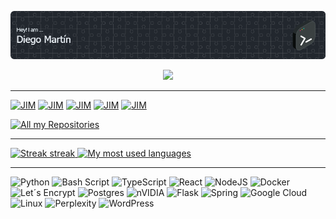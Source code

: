 ![Header](./github-header-image.png)

<!-- https://github.com/DenverCoder1/readme-typing-svg -->
<p align="center">
  <a href="#"><img src="https://readme-typing-svg.herokuapp.com/?lines=IT%20INTEGRATION%20SPECIALIST;DEVELOPER;&font=sans-serif&center=true&width=350&height=45&color=f0f6fc&vCenter=true&size=22" /></a>
</p>

---
<!-- https://github.com/DenverCoder1/github-readme-stats -->
<p align="left">
  <a href="https://github.com/diegomartincp/Speech2Brief"><img width="270" alt="JIM" src="https://denvercoder1-github-readme-stats.vercel.app/api/pin/?username=diegomartincp&repo=Speech2Brief&theme=react&bg_color=22272e&title_color=f0f6fc&icon_color=edbb5f&hide_border=true&show_icons=true" /></a>
  <a href="https://github.com/diegomartincp/WhisperX-Diarization-API"><img width="270" alt="JIM" src="https://denvercoder1-github-readme-stats.vercel.app/api/pin/?username=diegomartincp&repo=WhisperX-Diarization-API&theme=react&bg_color=22272e&title_color=f0f6fc&icon_color=edbb5f&hide_border=true&show_icons=true" /></a>
  <a href="https://github.com/diegomartincp/FDE-Technical-Challenge"><img width="270" alt="JIM" src="https://denvercoder1-github-readme-stats.vercel.app/api/pin/?username=diegomartincp&repo=FDE-Technical-Challenge&theme=react&bg_color=22272e&title_color=f0f6fc&icon_color=edbb5f&hide_border=true&show_icons=true" /></a>
  <a href="https://github.com/diegomartincp/SpotScout"><img width="270" alt="JIM" src="https://denvercoder1-github-readme-stats.vercel.app/api/pin/?username=diegomartincp&repo=SpotScout&theme=react&bg_color=22272e&title_color=f0f6fc&icon_color=edbb5f&hide_border=true&show_icons=true" /></a>
  <a href="https://github.com/diegomartincp/healthbot"><img width="270" alt="JIM" src="https://denvercoder1-github-readme-stats.vercel.app/api/pin/?username=diegomartincp&repo=healthbot&theme=react&bg_color=22272e&title_color=f0f6fc&icon_color=edbb5f&hide_border=true&show_icons=true" /></a>
</p>


<!-- https://github.com/badges/shields -->
<p align="left">
  <a href="https://github.com/diegomartincp?tab=repositories"><img alt="All my Repositories" src="https://shields.io/badge/-All%20my%20Repos-22272e?style=for-the-badge" /></a>
</p>

---

<!-- https://github.com/piuswalter/github-readme-streak-stats -->
<p align="left">
  <a href="#">
    <img alt="Streak streak" src="https://github-readme-streak-stats.herokuapp.com/?user=diegomartincp&theme=default&hide_border=true&background=22272e&stroke=edbb5f&ring=edbb5f&fire=edbb5f&currStreakNum=white&sideNums=white&currStreakLabel=white&sideLabels=white&dates=edbb5f"/>
  </a>
  <a href="#">
    <img alt="My most used languages" src="https://github-readme-stats.vercel.app/api/top-langs/?username=diegomartincp&hide=jupyter%20notebook&langs_count=8&layout=compact&theme=react&hide_border=true&bg_color=22272e&title_color=ffffff&icon_color=edbb5f" height="192px" />
  </a>
</p>

---
<!-- https://github.com/badges/shields -->
![Python](https://img.shields.io/badge/python-3670A0?style=for-the-badge&logo=python&logoColor=ffdd54)
![Bash Script](https://img.shields.io/badge/bash_script-%23121011.svg?style=for-the-badge&logo=gnu-bash&logoColor=white)
![TypeScript](https://img.shields.io/badge/typescript-%23007ACC.svg?style=for-the-badge&logo=typescript&logoColor=white)
![React](https://img.shields.io/badge/react-%2320232a.svg?style=for-the-badge&logo=react&logoColor=%2361DAFB)
![NodeJS](https://img.shields.io/badge/node.js-6DA55F?style=for-the-badge&logo=node.js&logoColor=white)
![Docker](https://img.shields.io/badge/docker-%230db7ed.svg?style=for-the-badge&logo=docker&logoColor=white)
![Let´s Encrypt](https://img.shields.io/badge/Let%27s%20Encrypt-003A70?logo=letsencrypt&logoColor=white&style=for-the-badge)
![Postgres](https://img.shields.io/badge/postgres-%23316192.svg?style=for-the-badge&logo=postgresql&logoColor=white)
![nVIDIA](https://img.shields.io/badge/cuda-000000.svg?style=for-the-badge&logo=nVIDIA&logoColor=green)
![Flask](https://img.shields.io/badge/flask-%23000.svg?style=for-the-badge&logo=flask&logoColor=white)
![Spring](https://img.shields.io/badge/spring-%236DB33F.svg?style=for-the-badge&logo=spring&logoColor=white)
![Google Cloud](https://img.shields.io/badge/GoogleCloud-%234285F4.svg?style=for-the-badge&logo=google-cloud&logoColor=white)
![Linux](https://img.shields.io/badge/Linux-FCC624?style=for-the-badge&logo=linux&logoColor=black)
![Perplexity](https://img.shields.io/badge/perplexity-000000?style=for-the-badge&logo=perplexity&logoColor=088F8F)
![WordPress](https://img.shields.io/badge/WordPress-%23117AC9.svg?style=for-the-badge&logo=WordPress&logoColor=white)


